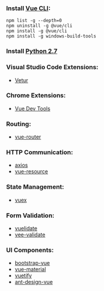 ### Install [Vue CLI](https://github.com/vuejs/vue-cli):
```
npm list -g --depth=0
npm uninstall -g @vue/cli
npm install -g @vue/cli
npm install -g windows-build-tools
```

### Install [Python 2.7](https://www.python.org/ftp/python/2.7.15/python-2.7.15.msi)

### Visual Studio Code Extensions:
- [Vetur](https://marketplace.visualstudio.com/items?itemName=octref.vetur)

### Chrome Extensions:
- [Vue Dev Tools](https://chrome.google.com/webstore/detail/vuejs-devtools/nhdogjmejiglipccpnnnanhbledajbpd)

### Routing:
- [vue-router](https://github.com/vuejs/vue-router)

### HTTP Communication:
- [axios](https://github.com/axios/axios)
- [vue-resource](https://github.com/vuejs/vue-resource)

### State Management:
- [vuex](https://github.com/vuejs/vuex)

### Form Validation:
- [vuelidate](https://github.com/vuelidate/vuelidate)
- [vee-validate](https://github.com/logaretm/vee-validate)

### UI Components:
- [bootstrap-vue](https://github.com/bootstrap-vue/bootstrap-vue)
- [vue-material](https://github.com/vuematerial/vue-material)
- [vuetify](https://github.com/vuetifyjs/vuetify)
- [ant-design-vue](https://github.com/vueComponent/ant-design-vue)
